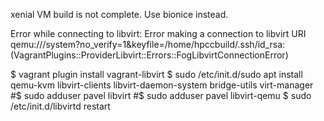 xenial VM build is not complete. Use bionice instead.

Error while connecting to libvirt: Error making a connection to libvirt URI qemu:///system?no_verify=1&keyfile=/home/hpccbuild/.ssh/id_rsa: (VagrantPlugins::ProviderLibvirt::Errors::FogLibvirtConnectionError)

$ vagrant plugin install vagrant-libvirt
$ sudo /etc/init.d/sudo apt install qemu-kvm libvirt-clients libvirt-daemon-system bridge-utils virt-manager
#$ sudo adduser pavel libvirt
#$ sudo adduser pavel libvirt-qemu
$ sudo /etc/init.d/libvirtd restart
